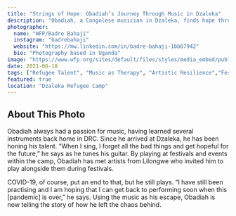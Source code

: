 ```yaml
---
title: "Strings of Hope: Obadiah’s Journey Through Music in Dzaleka"
description: "Obadiah, a Congolese musician in Dzaleka, finds hope through music. Despite COVID-19 interruptions, he continues to play, sharing his story and striving to return to the stage."
photographer:
  name: "WFP/Badre Bahaji"
  instagram: "badrebahaji"
  website: "https://mw.linkedin.com/in/badre-bahaji-1bb67942"
  bio: "Photography based in Uganda"
image: "https://www.wfp.org/sites/default/files/styles/media_embed/public/2021-06/Malawi%204.jpg?itok=tzu5xhKc"
date: 2021-06-18
tags: ["Refugee Talent", "Music as Therapy", "Artistic Resilience","Festival Performer"]
featured: true
location: "Dzaleka Refugee Camp"
---
```


## About This Photo

Obadiah always had a passion for music, having learned several instruments back home in DRC. Since he arrived at Dzaleka, he has been honing his talent. “When I sing, I forget all the bad things and get hopeful for the future,” he says as he tunes his guitar. By playing at festivals and events within the camp, Obadiah has met artists from Lilongwe who invited him to play alongside them during festivals.  

COVID-19, of course, put an end to that, but he still plays. “I have still been practising and I am hoping that I can get back to performing soon when this [pandemic] is over,” he says. Using the music as his escape, Obadiah is now telling the story of how he left the chaos behind.
